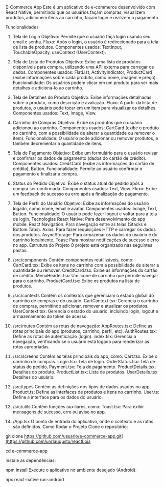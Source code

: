E-Commerce App
Este é um aplicativo de e-commerce desenvolvido com React Native, permitindo que os usuários façam compras, visualizem produtos, adicionem itens ao carrinho, façam login e realizem o pagamento.

Funcionalidades

1. Tela de Login
Objetivo: Permite que o usuário faça login usando seu email e senha.
Fluxo: Após o login, o usuário é redirecionado para a tela de lista de produtos.
Componentes usados: TextInput, TouchableOpacity, useContext (UserContext).

2. Tela de Lista de Produtos
Objetivo: Exibe uma lista de produtos disponíveis para compra, utilizando uma API externa para carregar os dados.
Componentes usados: FlatList, ActivityIndicator, ProductCard (exibe informações sobre cada produto, como nome, imagem e preço).
Funcionalidade: Os usuários podem clicar em um produto para ver mais detalhes e adicioná-lo ao carrinho.

3. Tela de Detalhes do Produto
Objetivo: Exibe informações detalhadas sobre o produto, como descrição e avaliação.
Fluxo: A partir da lista de produtos, o usuário pode tocar em um item para visualizar os detalhes.
Componentes usados: Text, Image, View.

4. Carrinho de Compras
Objetivo: Exibe os produtos que o usuário adicionou ao carrinho.
Componentes usados: CartCard (exibe o produto no carrinho, com a possibilidade de alterar a quantidade ou remover o item).
Funcionalidade: O usuário pode adicionar ou remover produtos, e também decrementar a quantidade de itens.

5. Tela de Pagamento
Objetivo: Exibe um formulário para o usuário revisar e confirmar os dados de pagamento (dados do cartão de crédito).
Componentes usados: CreditCard (exibe as informações do cartão de crédito), Button.
Funcionalidade: Permite ao usuário confirmar o pagamento e finalizar a compra.

6. Status do Pedido
Objetivo: Exibe o status atual do pedido após a compra ser confirmada.
Componentes usados: Text, View.
Fluxo: Exibe um feedback de sucesso ou erro após a finalização do pagamento.

7. Tela de Perfil do Usuário
Objetivo: Exibe as informações do usuário logado, como nome, email e avatar.
Componentes usados: Image, Text, Button.
Funcionalidade: O usuário pode fazer logout e voltar para a tela de login.
Tecnologias
React Native: Para desenvolvimento do app mobile.
React Navigation: Para navegação entre as telas (Stacks e Bottom Tabs).
Axios: Para fazer requisições HTTP e carregar os dados dos produtos.
AsyncStorage: Para armazenar os dados do usuário e do carrinho localmente.
Toast: Para mostrar notificações de sucesso e erro no app.
Estrutura do Projeto
O projeto está organizado nas seguintes pastas:

1. /src/components
Contém componentes reutilizáveis, como:
CartCard.tsx: Exibe os itens no carrinho com a possibilidade de alterar a quantidade ou remover.
CreditCard.tsx: Exibe as informações do cartão de crédito.
MenuHeader.tsx: Um ícone de carrinho que permite navegar para o carrinho.
ProductCard.tsx: Exibe os produtos na lista de produtos.

2. /src/contexts
Contém os contextos que gerenciam o estado global do carrinho de compras e do usuário.
CartContext.tsx: Gerencia o carrinho de compras, permitindo adicionar, remover e atualizar os produtos.
UserContext.tsx: Gerencia o estado do usuário, incluindo login, logout e armazenamento do token de acesso.

3. /src/routes
Contém as rotas de navegação:
AppRoutes.tsx: Define as rotas principais do app (produtos, carrinho, perfil, etc).
AuthRoutes.tsx: Define as rotas de autenticação (login).
index.tsx: Gerencia a navegação, verificando se o usuário está logado para renderizar as rotas apropriadas.

4. /src/screens
Contém as telas principais do app, como:
Cart.tsx: Exibe o carrinho de compras.
Login.tsx: Tela de login.
OrderStatus.tsx: Tela de status do pedido.
Payment.tsx: Tela de pagamento.
ProductDetails.tsx: Detalhes do produto.
ProductList.tsx: Lista de produtos.
UserDetails.tsx: Detalhes do usuário.

5. /src/types
Contém as definições dos tipos de dados usados no app.
Product.ts: Define as interfaces de produtos e itens no carrinho.
User.ts: Define a interface para os dados do usuário.

6. /src/utils
Contém funções auxiliares, como:
Toast.tsx: Para exibir mensagens de sucesso, erro ou aviso no app.

7. /App.tsx
O ponto de entrada do aplicativo, onde o contexto e as rotas são definidos.
Como Rodar o Projeto
Clone o repositório:

git clone https://github.com/usuario/e-commerce-app.git](https://github.com/um1augusto/reactLoja

cd e-commerce-app

Instale as dependências:

npm install
Execute o aplicativo no ambiente desejado (Android):

npx react-native run-android
